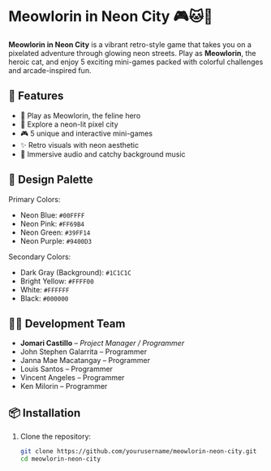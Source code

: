 # Meowlorin in Neon City 🎮🐱🌆

**Meowlorin in Neon City** is a vibrant retro-style game that takes you on a pixelated adventure through glowing neon streets. Play as **Meowlorin**, the heroic cat, and enjoy 5 exciting mini-games packed with colorful challenges and arcade-inspired fun.

## 🚀 Features

- 🐾 Play as Meowlorin, the feline hero
- 🌆 Explore a neon-lit pixel city
- 🎮 5 unique and interactive mini-games
- ✨ Retro visuals with neon aesthetic
- 🎵 Immersive audio and catchy background music

## 🎨 Design Palette

Primary Colors:
- Neon Blue: `#00FFFF`
- Neon Pink: `#FF69B4`
- Neon Green: `#39FF14`
- Neon Purple: `#9400D3`

Secondary Colors:
- Dark Gray (Background): `#1C1C1C`
- Bright Yellow: `#FFFF00`
- White: `#FFFFFF`
- Black: `#000000`

## 👨‍💻 Development Team

- **Jomari Castillo** – *Project Manager / Programmer*  
- John Stephen Galarrita – Programmer  
- Janna Mae Macatangay – Programmer  
- Louis Santos – Programmer  
- Vincent Angeles – Programmer  
- Ken Milorin – Programmer

## 📦 Installation

1. Clone the repository:
   ```bash
   git clone https://github.com/yourusername/meowlorin-neon-city.git
   cd meowlorin-neon-city
